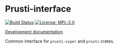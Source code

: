 Prusti-interface
================

[![Build Status][build_badge]][build_status]
[![License: MPL-2.0](https://img.shields.io/crates/l/clippy.svg)](#license)

[Development documentation][documentation]

Common interface for `prusti-viper` and `prusti` crates.

[build_badge]: https://travis-ci.org/viperproject/prusti-interface.svg
[build_status]: https://travis-ci.org/viperproject/prusti-interface
[documentation]: https://viperproject.github.io/prusti-dev/prusti_interface/
